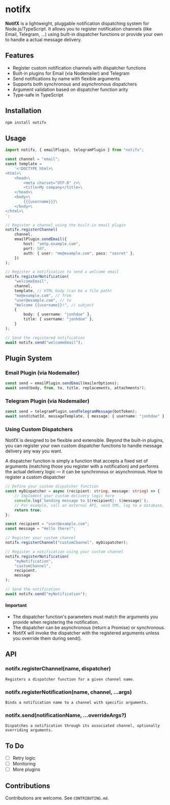 # notifx

**NotifX** is a lightweight, pluggable notification dispatching system for Node.js/TypeScript. It allows you to register notification channels (like Email, Telegram, ...) using built-in dispatcher functions or provide your own to handle a actual message delivery.

## Features

-   Register custom notification channels with dispatcher functions
-   Built-in plugins for Email (via Nodemailer) and Telegram
-   Send notifications by name with flexible arguments
-   Supports both synchronous and asynchronous dispatchers
-   Argument validation based on dispatcher function arity
-   Type-safe in TypeScript

## Installation

```bash
npm install notifx
```

## Usage

```ts
import notifx, { emailPlugin, telegramPlugin } from "notifx";

const channel = "email";
const template =
    '<!DOCTYPE html>\
<html>\
    <head>\
        <meta charset="UTF-8" />\
        <title>My company</title>\
    </head>\
    <body>\
        {{{username}}}\
    </body>\
</html>\
';

// Register a channel using the built-in email plugin
notifx.registerChannel(
    channel,
    emailPlugin.sendEmail({
        host: "smtp.example.com",
        port: 587,
        auth: { user: "me@example.com", pass: "secret" },
    })
);

// Register a notification to send a welcome email
notifx.registerNotification(
    "welcomeEmail",
    channel,
    template, // HTML body (can be a file path)
    "me@example.com", // from
    "user@example.com", // to
    "Welcome {{username}}!", // subject
    {
        body: { username: "jonhdoe" },
        title: { username: "jonhdoe" },
    }
);

// Send the registered notification
await notifx.send("welcomeEmail");
```

## Plugin System

### Email Plugin (via Nodemailer)

```ts
const send = emailPlugin.sendEmail(mailerOptions);
await send(body, from, to, title, replacements, attachments?);
```

### Telegram Plugin (via Nodemailer)

```ts
const send = telegramPlugin.sendTelegramMessage(botToken);
await send(chatId, messageTemplate, { message: { username: "jonhdoe" } });
```

### Using Custom Dispatchers

NotifX is designed to be flexible and extensible. Beyond the built-in plugins, you can register your own custom dispatcher functions to handle message delivery any way you want.

A dispatcher function is simply a function that accepts a fixed set of arguments (matching those you register with a notification) and performs the actual delivery logic — it can be synchronous or asynchronous.
How to register a custom dispatcher

```ts
// Define your custom dispatcher function
const myDispatcher = async (recipient: string, message: string) => {
    // Implement your custom delivery logic here
    console.log(`Sending message to ${recipient}: ${message}`);
    // For example, call an external API, send SMS, log to a database, etc.
    return true;
};

const recipient = "user@example.com";
const message = "Hello there!";

// Register your custom channel
notifx.registerChannel("customChannel", myDispatcher);

// Register a notification using your custom channel
notifx.registerNotification(
    "myNotification",
    "customChannel",
    recipient,
    message
);

// Send the notification
await notifx.send("myNotification");
```

#### Important

-   The dispatcher function's parameters must match the arguments you provide when registering the notification.
-   The dispatcher can be asynchronous (return a Promise) or synchronous.
-   NotifX will invoke the dispatcher with the registered arguments unless you override them during send().

## API

### notifx.registerChannel(name, dispatcher)

`Registers a dispatcher function for a given channel name.`

### notifx.registerNotification(name, channel, ...args)

`Binds a notification name to a channel with specific arguments.`

### notifx.send(notificationName, ...overrideArgs?)

`Dispatches a notification through its associated channel, optionally overriding arguments.`

## To Do

-   [ ] Retry logic
-   [ ] Monitoring
-   [ ] More plugins

## Contributions

Contributions are welcome. See `CONTRIBUTING.md`.
